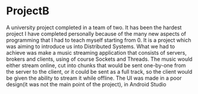 # ProjectB

  A university project completed in a team of two. It has been the hardest project I have completed personally because of the many new aspects of programming that I had to 
teach myself starting from 0. It is a project which was aiming to introduce us into Distributed Systems. 
What we had to achieve was make a music streaming application that consists of servers, brokers and clients, using of course Sockets and Threads. The music would either stream
online, cut into chunks that would be sent one-by-one from the server to the client, or it could be sent as a full track, so the client would be given the ability to stream it 
while offline. The UI was made in a poor design(it was not the main point of the project), in Android Studio
